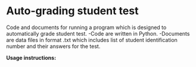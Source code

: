 # Auto-grading student test

Code and documents for running a program which is designed to automatically grade student test.
-Code are written in Python.
-Documents are data files in format .txt which includes list of student identification number and their answers for the test. 

**Usage instructions:**


